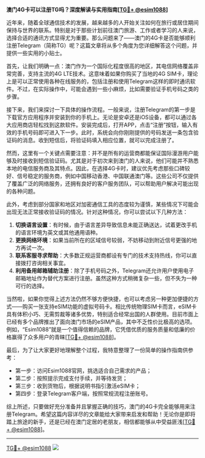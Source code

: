 **澳门4G卡可以注册TG吗？深度解读与实用指南[[TG💪+ @esim1088](https://t.me/s/esim1088)]**

近年来，随着全球通信技术的发展，越来越多的人开始关注如何在旅行或居住期间保持与世界的联系。特别是对于那些计划前往澳门旅游、工作或者学习的人来说，选择合适的通讯方式显得尤为重要。那么问题来了——澳门的4G卡是否能够顺利注册Telegram（简称TG）呢？这篇文章将从多个角度为您详细解答这个问题，并提供一些实用的小贴士。

首先，让我们明确一点：澳门作为一个国际化程度很高的地区，其电信网络覆盖非常完善，支持主流的4G LTE技术。这意味着如果你购买了当地的4G SIM卡，理论上是可以正常使用各种在线服务的，包括注册和使用Telegram这样的即时通讯软件。不过，在实际操作中，可能会遇到一些小麻烦，比如需要验证手机号码之类的步骤。

接下来，我们来探讨一下具体的操作流程。一般来说，注册Telegram的第一步是下载官方应用程序并安装到你的手机上。无论是安卓还是iOS设备，都可以通过各大应用商店轻松找到这款软件。安装完成后，打开APP，点击“注册”按钮，输入有效的手机号码即可进入下一步。此时，系统会向你刚刚提供的号码发送一条包含验证码的消息。收到短信后，将验证码填入相应位置，就可以完成注册了。

然而，这里有一个关键点需要注意：并不是所有的运营商都能保证国际漫游用户能够及时接收到短信验证码。尤其是对于初次来到澳门的人来说，他们可能并不熟悉本地的电信服务商及其特点。因此，在选择4G卡时，建议优先考虑那些口碑较好、信号稳定的服务商，例如中国移动香港、中国联通澳门等。这些公司不仅提供了覆盖广泛的网络服务，还拥有良好的客户服务团队，可以帮助用户解决可能出现的各种问题。

此外，考虑到部分国家和地区对加密通信工具的态度较为谨慎，某些情况下可能会出现无法正常接收验证码的情况。针对这种情况，你可以尝试以下几种方法：

1. **切换语言设置**：有时候，由于语言差异导致信息未能正确送达，试着更改手机的语言环境为英文或其他通用语种。
2. **更换网络环境**：如果当前所在的区域信号较弱，不妨移动到附近信号更强的地方再试一次。
3. **联系客服寻求帮助**：大多数正规运营商都设有专门的技术支持热线，你可以直接拨打咨询相关事宜。
4. **利用备用邮箱辅助注册**：除了手机号码之外，Telegram还允许用户使用电子邮箱地址作为替代方案进行注册。虽然这种方式稍微复杂一些，但不失为一种可行的选择。

当然啦，如果你觉得上述方法仍然不够方便快捷，也可以考虑另一种更加便捷的方式——购买一张支持eSIM功能的虚拟号码卡。相比传统物理SIM卡而言，eSIM卡具有体积小巧、无需剪裁等诸多优势，特别适合经常出国的人群使用。目前市面上已经有多个品牌推出了面向澳门市场的eSIM产品，其中不乏性价比极高的选项。例如，“Esim1088”就是一个值得信赖的品牌，它凭借优质的服务质量和低廉的价格赢得了众多用户的青睐[[TG💪+ @esim1088](https://t.me/s/esim1088)]。

最后，为了让大家更好地理解整个过程，我特意整理了一份简单的操作指南供参考：
- 第一步：访问Esim1088官网，挑选适合自己需求的产品；
- 第二步：按照提示完成支付手续，并等待发货；
- 第三步：收到货物后，根据说明书指引激活eSIM卡；
- 第四步：登录Telegram客户端，按照常规流程注册账号。

综上所述，只要做好充分准备并且掌握正确的技巧，澳门的4G卡完全能够用来注册Telegram。希望这篇内容详尽的文章能给大家带来启发和帮助！无论你是即将踏上旅途的新手，还是已经在澳门定居的老朋友，相信都能够从中受益匪浅[[TG💪+ @esim1088](https://t.me/s/esim1088)]。

---

[TG💪+ @esim1088](https://t.me/s/esim1088) ![](https://i.postimg.cc/4NQfJmqS/Snipaste-2025-05-13-00-14-12.png)